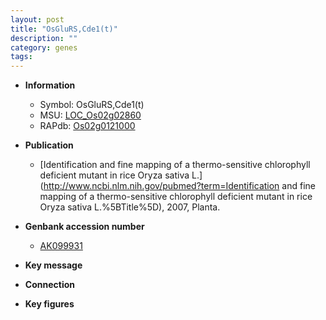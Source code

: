 ```yaml
---
layout: post
title: "OsGluRS,Cde1(t)"
description: ""
category: genes
tags: 
---
```


* **Information**  
    + Symbol: OsGluRS,Cde1(t)  
    + MSU: [LOC_Os02g02860](http://rice.plantbiology.msu.edu/cgi-bin/ORF_infopage.cgi?orf=LOC_Os02g02860)  
    + RAPdb: [Os02g0121000](http://rapdb.dna.affrc.go.jp/viewer/gbrowse_details/irgsp1?name=Os02g0121000)  

* **Publication**  
    + [Identification and fine mapping of a thermo-sensitive chlorophyll deficient mutant in rice Oryza sativa L.](http://www.ncbi.nlm.nih.gov/pubmed?term=Identification and fine mapping of a thermo-sensitive chlorophyll deficient mutant in rice Oryza sativa L.%5BTitle%5D), 2007, Planta.

* **Genbank accession number**  
    + [AK099931](http://www.ncbi.nlm.nih.gov/nuccore/AK099931)

* **Key message**  

* **Connection**  

* **Key figures**  


